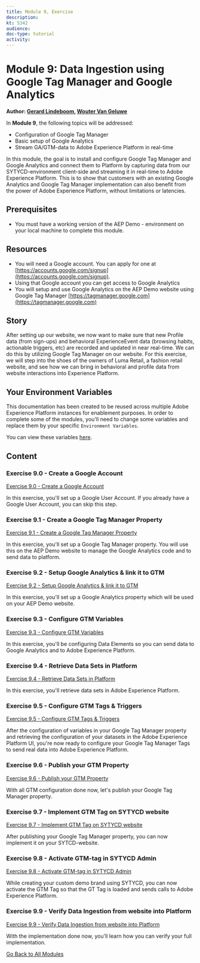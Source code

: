 ```yaml
---
title: Module 9, Exercise
description: 
kt: 5342
audience: 
doc-type: tutorial
activity: 
---
```


# Module 9: Data Ingestion using Google Tag Manager and Google Analytics

**Author: [Gerard Lindeboom](https://www.linkedin.com/in/gerardlindeboom/), [Wouter Van Geluwe](https://www.linkedin.com/in/woutervangeluwe/)**

In **Module 9**, the following topics will be addressed:
  
* Configuration of Google Tag Manager
* Basic setup of Google Analytics
* Stream GA/GTM-data to Adobe Experience Platform in real-time

In this module, the goal is to install and configure Google Tag Manager and Google Analytics and connect them to Platform by capturing data from our SYTYCD-environment client-side and streaming it in real-time to Adobe Experience Platform.
This is to show that customers with an existing Google Analytics and Google Tag Manager implementation can also benefit from the power of Adobe Experience Platform, without limitations or latencies.

## Prerequisites

* You must have a working version of the AEP Demo - environment on your local machine to complete this module.

## Resources

* You will need a Google account. You can apply for one at [https://accounts.google.com/signup](https://accounts.google.com/signup).
* Using that Google account you can get access to Google Analytics
* You will setup and use Google Analytics on the AEP Demo website using Google Tag Manager [https://tagmanager.google.com](https://tagmanager.google.com)

## Story

After setting up our website, we now want to make sure that new Profile data (from sign-ups) and behavioral ExperienceEvent data (browsing habits, actionable triggers, etc) are recorded and updated in near real-time. We can do this by utilizing Google Tag Manager on our website. For this exercise, we will step into the shoes of the owners of Luma Retail, a fashion retail website, and see how we can bring in behavioral and profile data from website interactions into Experience Platform.

## Your Environment Variables

This documentation has been created to be reused across multiple Adobe Experience Platform instances for enablement purposes.
In order to complete some of the modules, you'll need to change some variables and replace them by your specific ``Environment Variables``.

You can view these variables [here](../../environment.md).

## Content

### Exercise 9.0 - Create a Google Account

[Exercise 9.0 - Create a Google Account](./ex0.md)

In this exercise, you'll set up a Google User Account. If you already have a Google User Account, you can skip this step.

### Exercise 9.1 - Create a Google Tag Manager Property

[Exercise 9.1 - Create a Google Tag Manager Property](./ex1.md)

In this exercise, you'll set up a Google Tag Manager property. You will use this on the AEP Demo website to manage the Google Analytics code and to send data to platform.

### Exercise 9.2 - Setup Google Analytics & link it to GTM

[Exercise 9.2 - Setup Google Analytics & link it to GTM](./ex2.md)

In this exercise, you'll set up a Google Analytics property which will be used on your AEP Demo website.

### Exercise 9.3 - Configure GTM Variables

[Exercise 9.3 - Configure GTM Variables](./ex3.md)

In this exercise, you'll be configuring Data Elements so you can send data to Google Analytics and to Adobe Experience Platform.

### Exercise 9.4 - Retrieve Data Sets in Platform

[Exercise 9.4 - Retrieve Data Sets in Platform](./ex4.md)

In this exercise, you'll retrieve data sets in Adobe Experience Platform.

### Exercise 9.5 - Configure GTM Tags & Triggers

[Exercise 9.5 - Configure GTM Tags & Triggers](./ex5.md)

After the configuration of variables in your Google Tag Manager property and retrieving the configuration of your datasets in the Adobe Experience Platform UI, you're now ready to configure your Google Tag Manager Tags to send real data into Adobe Experience Platform.

### Exercise 9.6 - Publish your GTM Property

[Exercise 9.6 - Publish your GTM Property](./ex6.md)

With all GTM configuration done now, let's publish your Google Tag Manager property.

### Exercise 9.7 - Implement GTM Tag on SYTYCD website

[Exercise 9.7 - Implement GTM Tag on SYTYCD website](./ex7.md)

After publishing your Google Tag Manager property, you can now implement it on your SYTCD-website.

### Exercise 9.8 - Activate GTM-tag in SYTYCD Admin

[Exercise 9.8 - Activate GTM-tag in SYTYCD Admin](./ex8.md)

While creating your custom demo brand using SYTYCD, you can now activate the GTM Tag so that the GT Tag is loaded and sends calls to Adobe Experience Platform.

### Exercise 9.9 - Verify Data Ingestion from website into Platform

[Exercise 9.9 - Verify Data Ingestion from website into Platform](./ex9.md)

With the implementation done now, you'll learn how you can verify your full implementation.

[Go Back to All Modules](../../README.md)
